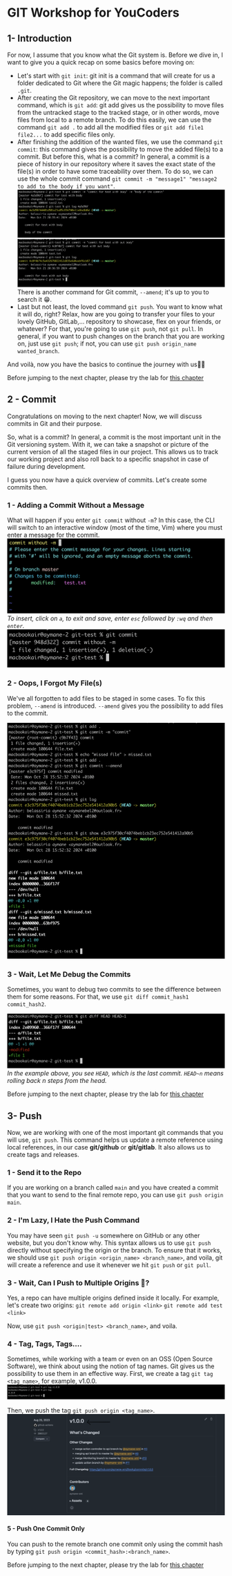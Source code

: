 # GIT Workshop for YouCoders
<!-- commit
push
merge
rebase
reset
PR -->

## 1- Introduction

For now, I assume that you know what the Git system is. Before we dive in, I want to give you a quick recap on some basics before moving on:
- Let's start with ```git init```:
git init is a command that will create for us a folder dedicated to Git where the Git magic happens; the folder is called ```.git```.
- After creating the Git repository, we can move to the next important command, which is ```git add```:
git add gives us the possibility to move files from the untracked stage to the tracked stage, or in other words, move files from local to a remote branch. To do this easily, we can use the command ```git add .``` to add all the modified files or ```git add file1 file2...``` to add specific files only.
- After finishing the addition of the wanted files, we use the command ```git commit```: this command gives the possibility to move the added file(s) to a commit. But before this, what is a commit? In general, a commit is a piece of history in our repository where it saves the exact state of the file(s) in order to have some traceability over them. To do so, we can use the whole commit command ```git commit -m "message1" "message2 to add to the body if you want"```.
![commit without body](./assets/commit_1.png)
![commit with body](./assets/commit_2.png)
There is another command for Git commit, ``--amend``; it's up to you to search it 😁.
- Last but not least, the loved command ```git push```. You want to know what it will do, right? Relax, how are you going to transfer your files to your lovely GitHub, GitLab,... repository to showcase, flex on your friends, or whatever? For that, you're going to use ```git push```, not ```git pull```. In general, if you want to push changes on the branch that you are working on, just use ```git push```; if not, you can use ```git push origin_name wanted_branch```.

And voilà, now you have the basics to continue the journey with us👍🏻

Before jumping to the next chapter, please try the lab for [this chapter](./lab-intro)


## 2 - Commit

Congratulations on moving to the next chapter! Now, we will discuss commits in Git and their purpose.

So, what is a commit? In general, a commit is the most important unit in the Git versioning system. With it, we can take a snapshot or picture of the current version of all the staged files in our project. This allows us to track our working project and also roll back to a specific snapshot in case of failure during development.

I guess you now have a quick overview of commits. Let's create some commits then.

### 1 - Adding a Commit Without a Message

What will happen if you enter `git commit` without `-m`? In this case, the CLI will switch to an interactive window (most of the time, Vim) where you must enter a message for the commit.
![commit without a message](./assets/commit1.png)
*To insert, click on `a`, to exit and save, enter `esc` followed by `:wq` and then `enter`.*
![commit result](./assets/commit2.png)

### 2 - Oops, I Forgot My File(s)

We've all forgotten to add files to be staged in some cases. To fix this problem, `--amend` is introduced. `--amend` gives you the possibility to add files to the commit.

![commit amend](./assets/commit3.png)

### 3 - Wait, Let Me Debug the Commits

Sometimes, you want to debug two commits to see the difference between them for some reasons. For that, we use `git diff commit_hash1 commit_hash2`.

![git diff](./assets/commit4.png)
*In the example above, you see `HEAD`, which is the last commit. `HEAD~n` means rolling back n steps from the head.*

Before jumping to the next chapter, please try the lab for [this chapter](./lab-commit)


## 3- Push
Now, we are working with one of the most important git commands that you will use, `git push`. This command helps us update a remote reference using local references, in our case **git/github** or **git/gitlab**. It also allows us to create tags and releases.

### 1 - Send it to the Repo

If you are working on a branch called `main` and you have created a commit that you want to send to the final remote repo, you can use `git push origin main`.

### 2 - I'm Lazy, I Hate the Push Command

You may have seen `git push -u` somewhere on GitHub or any other website, but you don't know why. This syntax allows us to use `git push` directly without specifying the origin or the branch. To ensure that it works, we should use `git push origin <origin_name> <branch_name>`, and voila, git will create a reference and use it whenever we hit `git push` or `git pull`.

### 3 - Wait, Can I Push to Multiple Origins 🧐?

Yes, a repo can have multiple origins defined inside it locally. For example, let's create two origins:
`git remote add origin <link>`
`git remote add test <link>`

Now, use `git push <origin|test> <branch_name>`, and voila.

### 4 - Tag, Tags, Tags....

Sometimes, while working with a team or even on an OSS (Open Source Software), we think about using the notion of tag names. Git gives us the possibility to use them in an effective way. First, we create a tag `git tag <tag_name>`, for example, v1.0.0.
![create tag](./assets/psuh2.png)

Then, we push the tag `git push origin <tag_name>`.
![show tag](./assets/push1.png)

#### 5 - Push One Commit Only

You can push to the remote branch one commit only using the commit hash by typing `git push origin <commit_hash>:<branch_name>`.

Before jumping to the next chapter, please try the lab for [this chapter](./lab-push)